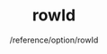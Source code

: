 ---
layout: reference_md
title: rowId
summary: 
sub: 文档(Options & API) DataTables中文网
since: DataTables 1.10
navcategory: option
keywords: rowId,option
author: /reference/option/rowId
---